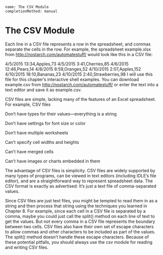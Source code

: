 ```ngMeta
name: The CSV Module
completionMethod: manual
```
# The CSV Module
Each line in a CSV file represents a row in the spreadsheet, and commas separate the cells in the row. For example, the spreadsheet example.xlsx from <span><a href="http://nostarch.com/automatestuff/ ">http://nostarch.com/automatestuff/ </a></span> would look like this in a CSV file:


4/5/2015 13:34,Apples,73
4/5/2015 3:41,Cherries,85
4/6/2015 12:46,Pears,14
4/8/2015 8:59,Oranges,52
4/10/2015 2:07,Apples,152
4/10/2015 18:10,Bananas,23
4/10/2015 2:40,Strawberries,98
I will use this file for this chapter’s interactive shell examples. You can download example.csv from <span><a href="http://nostarch.com/automatestuff/">http://nostarch.com/automatestuff/</a></span> or enter the text into a text editor and save it as example.csv.

CSV files are simple, lacking many of the features of an Excel spreadsheet. For example, CSV files

Don’t have types for their values—everything is a string

Don’t have settings for font size or color

Don’t have multiple worksheets

Can’t specify cell widths and heights

Can’t have merged cells

Can’t have images or charts embedded in them

The advantage of CSV files is simplicity. CSV files are widely supported by many types of programs, can be viewed in text editors (including IDLE’s file editor), and are a straightforward way to represent spreadsheet data. The CSV format is exactly as advertised: It’s just a text file of comma-separated values.

Since CSV files are just text files, you might be tempted to read them in as a string and then process that string using the techniques you learned in Chapter 8. For example, since each cell in a CSV file is separated by a comma, maybe you could just call the split() method on each line of text to get the values. But not every comma in a CSV file represents the boundary between two cells. CSV files also have their own set of escape characters to allow commas and other characters to be included as part of the values. The split() method doesn’t handle these escape characters. Because of these potential pitfalls, you should always use the csv module for reading and writing CSV files.

